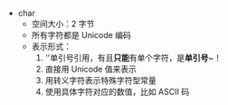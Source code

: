 * char
  * 空间大小：2 字节
  * 所有字符都是 Unicode 编码
  * 表示形式：
    1. ''单引号引用，有且**只能**有单个字符，是**单引号**~！
    2. 直接用 Unicode 值来表示
    3. 用转义字符表示特殊字符型常量
    4. 使用具体字符对应的数值，比如 ASCII 码